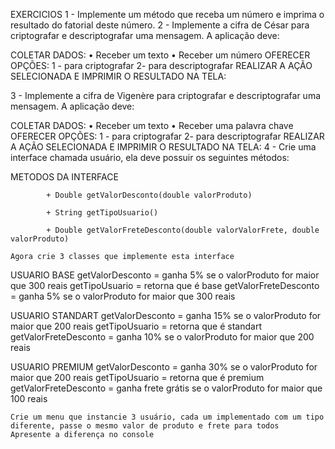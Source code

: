 EXERCICIOS
1 - Implemente um método que receba um número e imprima o resultado do fatorial deste número.
2 - Implemente a cifra de César para criptografar e descriptografar uma mensagem.
    A aplicação deve:
        
COLETAR DADOS:
          • Receber um texto
          • Receber um número
OFERECER OPÇÕES:
        1 - para criptografar
        2- para descriptografar
REALIZAR A AÇÃO SELECIONADA E IMPRIMIR O RESULTADO NA TELA:

3 -  Implemente a cifra de Vigenère para criptografar e descriptografar uma mensagem.
    A aplicação deve:
        
COLETAR DADOS:
          • Receber um texto
          • Receber uma palavra chave
OFERECER OPÇÕES:
        1 - para criptografar
        2- para descriptografar
REALIZAR A AÇÃO SELECIONADA E IMPRIMIR O RESULTADO NA TELA:
4 - Crie uma interface chamada usuário, ela deve possuir os seguintes métodos:
        
METODOS DA INTERFACE

            + Double getValorDesconto(double valorProduto)

            + String getTipoUsuario()

            + Double getValorFreteDesconto(double valorValorFrete, double valorProduto)

    Agora crie 3 classes que implemente esta interface
USUARIO BASE
  getValorDesconto = ganha 5% se o valorProduto for maior que 300 reais
  getTipoUsuario = retorna que é base
  getValorFreteDesconto = ganha 5% se o valorProduto for maior que 300 reais

USUARIO STANDART
  getValorDesconto = ganha 15% se o valorProduto for maior que 200 reais
  getTipoUsuario = retorna que é standart
  getValorFreteDesconto = ganha 10% se o valorProduto for maior que 200 reais
  
USUARIO PREMIUM
  getValorDesconto = ganha 30% se o valorProduto for maior que 200 reais
  getTipoUsuario = retorna que é premium
  getValorFreteDesconto = ganha frete grátis se o valorProduto for maior que 100 reais

    Crie um menu que instancie 3 usuário, cada um implementado com um tipo diferente, passe o mesmo valor de produto e frete para todos    Apresente a diferença no console 

